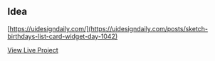 ## Idea

[https://uidesigndaily.com/](https://uidesigndaily.com/posts/sketch-birthdays-list-card-widget-day-1042)

[View Live Project](https://react-projects-1-birthday-reminder.netlify.app/)
